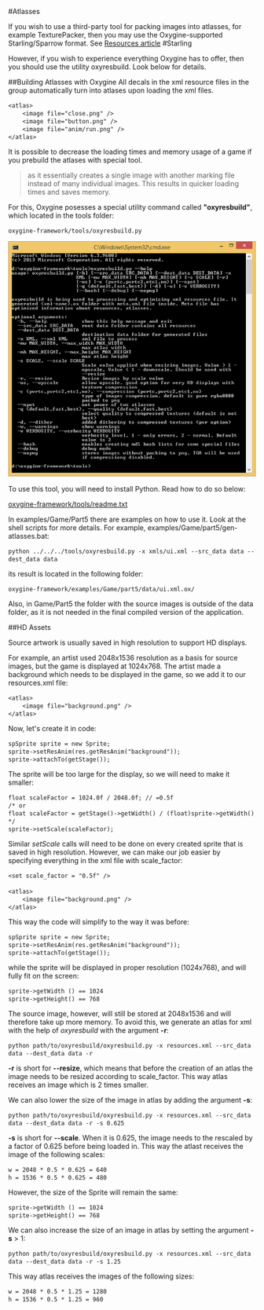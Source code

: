 #Atlasses

If you wish to use a third-party tool for packing images into atlasses, for example TexturePacker, then you may use the Oxygine-supported Starling/Sparrow format. See [Resources article](resources) #Starling

However, if you wish to experience everything Oxygine has to offer, then you should use the utility oxyresbuild. Look below for details.

##Building Atlasses with Oxygine
All decals in the xml resource files in the <atlas> group automatically turn into atlases upon loading the xml files.
	
	<atlas>
	    <image file="close.png" />
	    <image file="button.png" />     
	    <image file="anim/run.png" />
	</atlas>

It is possible to decrease the loading times and memory usage of a game if you prebuild the atlases with special tool.
> as it essentially creates a single image with another marking file instead of many individual images. This results in quicker loading times and saves memory.

For this, Oxygine posesses a special utility command called **"oxyresbuild"**, which located in the tools folder:

	oxygine-framework/tools/oxyresbuild.py

![](img/oxyresbuild.png)

To use this tool, you will need to install Python. Read how to do so below:
		
[oxygine-framework/tools/readme.txt](https://bitbucket.org/oxygine/oxygine-framework/src/tip/tools/readme.txt?at=tip)

In examples/Game/Part5 there are examples on how to use it. Look at the shell scripts for more details. For example, examples/Game/part5/gen-atlasses.bat:

	python ../../../tools/oxyresbuild.py -x xmls/ui.xml --src_data data --dest_data data

its result is located in the following folder:

	oxygine-framework/examples/Game/part5/data/ui.xml.ox/

Also, in Game/Part5 the folder with the source images is outside of the data folder, as it is not needed in the final compiled version of the application.

##HD Assets

Source artwork is usually saved in high resolution to support HD displays.
 
For example, an artist used 2048x1536 resolution as a basis for source images, but the game is displayed at 1024x768.
The artist made a background which needs to be displayed in the game, so we add it to our resources.xml file:

	<atlas>
	    <image file="background.png" />
	</atlas> 

Now, let's create it in code:

	spSprite sprite = new Sprite;
	sprite->setResAnim(res.getResAnim("background"));
	sprite->attachTo(getStage());

The sprite will be too large for the display, so we will need to make it smaller:

	float scaleFactor = 1024.0f / 2048.0f; // =0.5f
	/* or
	float scaleFactor = getStage()->getWidth() / (float)sprite->getWidth()	
	*/
	sprite->setScale(scaleFactor);

Similar *setScale* calls will need to be done on every created sprite that is saved in high resolution. However, we can make our job easier by specifying everything in the xml file with scale_factor:

	<set scale_factor = "0.5f" />

 	<atlas>
	    <image file="background.png" />
	</atlas>

This way the code will simplify to the way it was before: 
	
	spSprite sprite = new Sprite;
	sprite->setResAnim(res.getResAnim("background"));
	sprite->attachTo(getStage());

while the sprite will be displayed in proper resolution (1024x768), and will fully fit on the screen:

	sprite->getWidth () == 1024
	sprite->getHeight() == 768 

The source image, however, will still be stored at 2048x1536 and will therefore take up more memory. To avoid this, we generate an atlas for xml with the help of *oxyresbuild* with the argument **-r**:

	python path/to/oxyresbuild/oxyresbuild.py -x resources.xml --src_data data --dest_data data -r

**-r** is short for **--resize**, which means that before the creation of an atlas the image needs to be resized according to scale_factor. This way atlas receives an image which is 2 times smaller.

We can also lower the size of the image in atlas by adding the argument **-s**:

	python path/to/oxyresbuild/oxyresbuild.py -x resources.xml --src_data data --dest_data data -r -s 0.625

**-s** is short for **--scale**. When it is 0.625, the image needs to the rescaled by a factor of 0.625 before being loaded in. This way the atlast receives the image of the following scales:

	w = 2048 * 0.5 * 0.625 = 640
	h = 1536 * 0.5 * 0.625 = 480

However, the size of the Sprite will remain the same:

	sprite->getWidth () == 1024
	sprite->getHeight() == 768 

We can also increase the size of an image in atlas by setting the argument **-s** > 1:
	
	python path/to/oxyresbuild/oxyresbuild.py -x resources.xml --src_data data --dest_data data -r -s 1.25 

This way atlas receives the images of the following sizes:

	w = 2048 * 0.5 * 1.25 = 1280
	h = 1536 * 0.5 * 1.25 = 960

